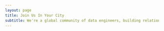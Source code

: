 ```yaml
---
layout: page
title: Join Us In Your City
subtitle: We're a global community of data engineers, building relationships and sharing knowledge across major tech hubs. Join our meetup for talks from industry experts and connect with like-minded data professionals.
---
```

<head>
    <meta charset="UTF-8">
    <meta name="viewport" content="width=device-width, initial-scale=1.0">
    <title>Data Engineer Things - Global Meetups & Community</title>
    <meta name="description" content="Join Data Engineer Things meetups worldwide. Connect with data professionals in Seattle, Bay Area, London and more cities globally.">
    <style>
        :root {
            --det-yellow: #FFD700;
            --det-blue: #1E40AF;
            --background: #ffffff;
            --foreground: #1a202c;
        }
        /* Typography */

        /* Layout */
        .section {
            padding: 5rem 0;
        }

        .text-center {
            text-align: center;
        }

        .mb-16 {
            margin-bottom: 4rem;
        }

        .mb-12 {
            margin-bottom: 3rem;
        }

        .mb-4 {
            margin-bottom: 1rem;
        }

        .mb-3 {
            margin-bottom: 0.75rem;
        }

        .mb-2 {
            margin-bottom: 0.5rem;
        }

        .p-6 {
            padding: 1.5rem;
        }

        .px-4 {
            padding-left: 1rem;
            padding-right: 1rem;
        }

        .py-2 {
            padding-top: 0.5rem;
            padding-bottom: 0.5rem;
        }

        /* Grid System */
        .grid {
            display: grid;
            gap: 2rem;
        }

        .grid-stats {
            grid-template-columns: 1fr;
        }

        .grid-cities {
            grid-template-columns: 1fr;
            gap: 2rem;
            max-width: none;
            justify-content: center;
            justify-items: center;
        }

        @media (min-width: 768px) {
            .grid-stats {
                grid-template-columns: repeat(3, 1fr);
            }
        }

        @media (min-width: 1024px) {
            .grid-cities {
                grid-template-columns: repeat(3, 1fr);
            }
        }

        /* Stats Section */
        .stat-number {
            font-size: 1.875rem;
            font-weight: bold;
            color: var(--det-yellow);
            margin-bottom: 0.5rem;
        }

        .stat-label {
            color: var(--muted-foreground);
        }

        .animate-fade-in {
            animation: fadeIn 0.6s ease-out forwards;
            opacity: 1;
        }

        @keyframes fadeIn {
            from {
                opacity: 0;
                transform: translateY(20px);
            }
            to {
                opacity: 1;
                transform: translateY(0);
            }
        }

        /* City Cards */
        .city-card {
            background: var(--background);
            border: 1px solid var(--border);
            border-radius: 12px;
            overflow: hidden;
            transition: all 0.3s ease;
            box-shadow: 0 1px 3px rgba(0, 0, 0, 0.1);
            min-width: 375px; /* Force minimum width */
        }

        .city-card:hover {
            transform: translateY(-4px);
            box-shadow: 0 10px 40px rgba(0, 0, 0, 0.1);
        }

        /* Slider Styles */
        .slider-container {
            position: relative;
            overflow: hidden;
        }

        .slider-track {
            display: flex;
            transition: transform 0.3s ease;
        }

        .slider-image {
            min-width: 100%;
            height: 12rem;
            object-fit: cover;
        }

        .slider-nav {
            position: absolute;
            top: 50%;
            transform: translateY(-50%);
            background: rgba(0, 0, 0, 0.5);
            color: white;
            border: none;
            width: 40px;
            height: 40px;
            border-radius: 50%;
            display: flex;
            align-items: center;
            justify-content: center;
            cursor: pointer;
            transition: all 0.3s ease;
            opacity: 0;
        }

        .slider-container:hover .slider-nav {
            opacity: 1;
        }

        .slider-nav:hover {
            background: rgba(0, 0, 0, 0.7);
        }

        .slider-nav.prev {
            left: 10px;
        }

        .slider-nav.next {
            right: 10px;
        }

        .slider-dots {
            position: absolute;
            bottom: 10px;
            left: 50%;
            transform: translateX(-50%);
            display: flex;
            gap: 8px;
        }

        .slider-dot {
            width: 8px;
            height: 8px;
            border-radius: 50%;
            background: rgba(255, 255, 255, 0.5);
            cursor: pointer;
            transition: all 0.3s ease;
        }

        .slider-dot.active {
            background: white;
        }

        /* Card Content */
        .card-header {
            display: block; /* Changed from flex to block for left alignment */
            margin-bottom: 0.5rem; /* Reduced from 0.75rem */
            background: transparent; /* Ensure background matches card */
        }

        .city-name {
            font-size: 1.25rem;
            font-weight: bold;
            color: var(--foreground);
            margin-bottom: 0.125rem; /* Small gap between city name and country */
        }

        .city-country {
            font-size: 0.875rem;
            color: var(--muted-foreground);
            margin: 0; /* Remove any default margins */
        }

        .city-description {
            color: var(--muted-foreground);
            margin-bottom: 1rem;
            line-height: 1.5;
        }

        /* Buttons */
        .btn {
            display: inline-flex;
            align-items: center;
            padding: 0.5rem 1rem;
            background-color: #16a34a;
            color: white;
            text-decoration: none;
            border-radius: 8px;
            transition: all 0.3s ease;
            font-weight: 500;
        }

        .btn:hover {
            opacity: 0.9;
        }

        .btn svg {
            width: 1rem;
            height: 1rem;
            margin-left: 0.5rem;
        }

        /* Form Section */
        .form-section {
            padding: 5rem 0;
            background-color: rgba(247, 250, 252, 0.3);
        }

        /* Responsive Design */
        @media (max-width: 768px) {
            h1 {
                font-size: 2.5rem;
            }

            .section {
                padding: 3rem 0;
            }

            .container {
                padding: 0 0.5rem;
            }
        }

    </style>
</head>

<body>

   <section class="section">
        <div class="container">
                <div class="grid grid-stats text-center">
                    <div>
                        <div class="stat-number">5</div>
                        <div class="stat-label">Active Cities</div>
                    </div>
                    <div class="animate-fade-in" style="animation-delay: 0.2s;">
                        <div class="stat-number">1000+</div>
                        <div class="stat-label">Community Members</div>
                    </div>
                    <div class="animate-fade-in" style="animation-delay: 0.4s;">
                        <div class="stat-number">15+</div>
                        <div class="stat-label">Events Hosted</div>
                    </div>
                </div>
        </div>
    </section>

    <section class="section">
        <div class="container">
            <div class="grid grid-cities">
                <!-- Seattle Card -->
                <div class="city-card">
                    <div class="slider-container" data-slider="seattle">
                        <div class="slider-track">
                            <img src="/assets/img/eventsgallery/seattle-banner.avif" alt="Seattle Data Engineer Things Banner" class="slider-image">
                            <img src="/assets/img/eventsgallery/seattle1.jpeg" alt="Seattle Event 1" class="slider-image">
                            <img src="/assets/img/eventsgallery/seattle2.jpeg" alt="Seattle Event 2" class="slider-image">
                        </div>

                        <button class="slider-nav prev" onclick="changeSlide('seattle', -1)">
                            <svg width="16" height="16" fill="none" stroke="currentColor" viewBox="0 0 24 24">
                                <path stroke-linecap="round" stroke-linejoin="round" stroke-width="2" d="M15 19l-7-7 7-7"></path>
                            </svg>
                        </button>

                        <button class="slider-nav next" onclick="changeSlide('seattle', 1)">
                            <svg width="16" height="16" fill="none" stroke="currentColor" viewBox="0 0 24 24">
                                <path stroke-linecap="round" stroke-linejoin="round" stroke-width="2" d="M9 5l7 7-7 7"></path>
                            </svg>
                        </button>

                        <div class="slider-dots"></div>
                    </div>

                    <div class="p-6">
                        <div class="card-header">
                            <div>
                                <h3 class="city-name">Seattle</h3>
                                <p class="city-country">USA</p>
                            </div>
                        </div>
                        <p class="city-description">
                            Join the Pacific Northwest's most active data engineering community. From startups to tech giants, our members are shaping the future of data at scale.
                        </p>
                        <a href="https://www.meetup.com/data-engineer-things-seattle-meetup/events/" class="btn">
                            Join Meetup
                            <svg fill="none" stroke="currentColor" viewBox="0 0 24 24">
                                <path stroke-linecap="round" stroke-linejoin="round" stroke-width="2" d="M9 5l7 7-7 7"></path>
                            </svg>
                        </a>
                    </div>
                </div>

                <!-- Bay Area Card -->
                <div class="city-card">
                    <div class="slider-container" data-slider="bay-area">
                        <div class="slider-track">
                            <img src="/assets/img/eventsgallery/bay-area-banner.avif" alt="Bay Area Data Engineer Things Banner" class="slider-image">
                        </div>

                        <button class="slider-nav prev" onclick="changeSlide('bay-area', -1)">
                            <svg width="16" height="16" fill="none" stroke="currentColor" viewBox="0 0 24 24">
                                <path stroke-linecap="round" stroke-linejoin="round" stroke-width="2" d="M15 19l-7-7 7-7"></path>
                            </svg>
                        </button>

                        <button class="slider-nav next" onclick="changeSlide('bay-area', 1)">
                            <svg width="16" height="16" fill="none" stroke="currentColor" viewBox="0 0 24 24">
                                <path stroke-linecap="round" stroke-linejoin="round" stroke-width="2" d="M9 5l7 7-7 7"></path>
                            </svg>
                        </button>

                        <div class="slider-dots"></div>
                    </div>

                    <div class="p-6">
                        <div class="card-header">
                            <div>
                                <h3 class="city-name">Bay Area</h3>
                                <p class="city-country">USA</p>
                            </div>
                        </div>
                        <p class="city-description">
                            Connect with data engineers from Silicon Valley's leading companies. Deep dive into cutting-edge technologies and industry best practices.
                        </p>
                        <a href="https://www.meetup.com/data-engineer-things-bay-area-meetup/events/" class="btn">
                            Join Meetup
                            <svg fill="none" stroke="currentColor" viewBox="0 0 24 24">
                                <path stroke-linecap="round" stroke-linejoin="round" stroke-width="2" d="M9 5l7 7-7 7"></path>
                            </svg>
                        </a>
                    </div>
                </div>

                <!-- New York City Card -->
                <div class="city-card">
                    <div class="slider-container" data-slider="nyc">
                        <div class="slider-track">
                            <img src="/assets/img/eventsgallery/nyc-banner.png" alt="NYC Data Engineer Things Banner" class="slider-image">
                        </div>

                        <button class="slider-nav prev" onclick="changeSlide('nyc', -1)">
                            <svg width="16" height="16" fill="none" stroke="currentColor" viewBox="0 0 24 24">
                                <path stroke-linecap="round" stroke-linejoin="round" stroke-width="2" d="M15 19l-7-7 7-7"></path>
                            </svg>
                        </button>

                        <button class="slider-nav next" onclick="changeSlide('nyc', 1)">
                            <svg width="16" height="16" fill="none" stroke="currentColor" viewBox="0 0 24 24">
                                <path stroke-linecap="round" stroke-linejoin="round" stroke-width="2" d="M9 5l7 7-7 7"></path>
                            </svg>
                        </button>

                        <div class="slider-dots"></div>
                    </div>

                    <div class="p-6">
                        <div class="card-header">
                            <div>
                                <h3 class="city-name">New York</h3>
                                <p class="city-country">USA</p>
                            </div>
                        </div>
                        <p class="city-description">
                            Join fellow data engineers in NYC to share knowledge and learn from peers tackling challenges at scale. This meetup group is your hub for connecting with the people shaping the future of data.
                        </p>
                        <a href="http://meetup.dataengineerthings.org/nyc" class="btn">
                            Join Meetup
                            <svg fill="none" stroke="currentColor" viewBox="0 0 24 24">
                                <path stroke-linecap="round" stroke-linejoin="round" stroke-width="2" d="M9 5l7 7-7 7"></path>
                            </svg>
                        </a>
                    </div>
                </div>

                <!-- London Card -->
                <div class="city-card">
                    <div class="slider-container" data-slider="london">
                        <div class="slider-track">
                            <img src="/assets/img/eventsgallery/london-banner.avif" alt="London Data Engineer Things Banner" class="slider-image">
                            <img src="/assets/img/eventsgallery/london1.avif" alt="London Event 1" class="slider-image">
                            <img src="/assets/img/eventsgallery/london2.avif" alt="London Event 2" class="slider-image">
                        </div>

                        <button class="slider-nav prev" onclick="changeSlide('london', -1)">
                            <svg width="16" height="16" fill="none" stroke="currentColor" viewBox="0 0 24 24">
                                <path stroke-linecap="round" stroke-linejoin="round" stroke-width="2" d="M15 19l-7-7 7-7"></path>
                            </svg>
                        </button>

                        <button class="slider-nav next" onclick="changeSlide('london', 1)">
                            <svg width="16" height="16" fill="none" stroke="currentColor" viewBox="0 0 24 24">
                                <path stroke-linecap="round" stroke-linejoin="round" stroke-width="2" d="M9 5l7 7-7 7"></path>
                            </svg>
                        </button>

                        <div class="slider-dots"></div>
                    </div>

                    <div class="p-6">
                        <div class="card-header">
                            <div>
                                <h3 class="city-name">London</h3>
                                <p class="city-country">UK</p>
                            </div>
                        </div>
                        <p class="city-description">
                            Europe's hub for data engineering innovation. Join our diverse community of professionals building robust data systems across industries.
                        </p>
                        <a href="https://www.meetup.com/data-engineer-things-london-meetup/events/" class="btn">
                            Join Meetup
                            <svg fill="none" stroke="currentColor" viewBox="0 0 24 24">
                                <path stroke-linecap="round" stroke-linejoin="round" stroke-width="2" d="M9 5l7 7-7 7"></path>
                            </svg>
                        </a>
                    </div>
                </div>

                <!-- Warsaw Card -->
                <div class="city-card">
                    <div class="slider-container" data-slider="warsaw">
                        <div class="slider-track">
                            <img src="/assets/img/eventsgallery/warsaw-banner.jpg" alt="Warsaw Data Engineer Things Banner" class="slider-image">
                        </div>

                        <button class="slider-nav prev" onclick="changeSlide('warsaw', -1)">
                            <svg width="16" height="16" fill="none" stroke="currentColor" viewBox="0 0 24 24">
                                <path stroke-linecap="round" stroke-linejoin="round" stroke-width="2" d="M15 19l-7-7 7-7"></path>
                            </svg>
                        </button>

                        <button class="slider-nav next" onclick="changeSlide('warsaw', 1)">
                            <svg width="16" height="16" fill="none" stroke="currentColor" viewBox="0 0 24 24">
                                <path stroke-linecap="round" stroke-linejoin="round" stroke-width="2" d="M9 5l7 7-7 7"></path>
                            </svg>
                        </button>

                        <div class="slider-dots"></div>
                    </div>

                    <div class="p-6">
                        <div class="card-header">
                            <div>
                                <h3 class="city-name">Warsaw</h3>
                                <p class="city-country">Poland</p>
                            </div>
                        </div>
                        <p class="city-description">
                            Our Warsaw meetup brings together professionals to connect and share best practices. Whereever you are on your data engineering journey, you’ll find inspiration and connections here.
                        </p>
                        <a href="http://meetup.dataengineerthings.org/warsaw" class="btn">
                            Join Meetup
                            <svg fill="none" stroke="currentColor" viewBox="0 0 24 24">
                                <path stroke-linecap="round" stroke-linejoin="round" stroke-width="2" d="M9 5l7 7-7 7"></path>
                            </svg>
                        </a>
                    </div>
                </div>
            </div>
        </div>
    </section>

    <script>
        // Object to track current slide for each slider
        const sliderStates = {};

        // Initialize all sliders when the page loads
        document.addEventListener('DOMContentLoaded', function() {
            const sliders = document.querySelectorAll('[data-slider]');

            sliders.forEach(sliderContainer => {
                const sliderId = sliderContainer.getAttribute('data-slider');
                const slides = sliderContainer.querySelectorAll('.slider-image');
                const dotsContainer = sliderContainer.querySelector('.slider-dots');

                // Initialize state for this slider
                sliderStates[sliderId] = {
                    currentSlide: 0,
                    totalSlides: slides.length
                };

                // Create dots for this slider
                for (let i = 0; i < slides.length; i++) {
                    const dot = document.createElement('div');
                    dot.className = `slider-dot ${i === 0 ? 'active' : ''}`;
                    dot.onclick = () => goToSlide(sliderId, i);
                    dotsContainer.appendChild(dot);
                }
            });
        });

        function updateSlider(sliderId) {
            const sliderContainer = document.querySelector(`[data-slider="${sliderId}"]`);
            const sliderTrack = sliderContainer.querySelector('.slider-track');
            const dots = sliderContainer.querySelectorAll('.slider-dot');
            const currentSlide = sliderStates[sliderId].currentSlide;

            const translateX = -currentSlide * 100;
            sliderTrack.style.transform = `translateX(${translateX}%)`;

            // Update dots for this specific slider
            dots.forEach((dot, index) => {
                dot.classList.toggle('active', index === currentSlide);
            });
        }

        function changeSlide(sliderId, direction) {
            const state = sliderStates[sliderId];
            state.currentSlide += direction;

            if (state.currentSlide >= state.totalSlides) {
                state.currentSlide = 0;
            } else if (state.currentSlide < 0) {
                state.currentSlide = state.totalSlides - 1;
            }

            updateSlider(sliderId);
        }

        function goToSlide(sliderId, slideIndex) {
            sliderStates[sliderId].currentSlide = slideIndex;
            updateSlider(sliderId);
        }
    </script>

    <!-- Request City Form -->
    <section class="form-section">
        <div class="container">
            <div class="text-center mb-12">
                <h2>Don't See Your City?</h2>
                <p class="form-description">
                    Help us expand our community! Let us know where you'd like to see Data Engineer Things meetups next.
                </p>
                <div class="p-6">
                    <a href="https://docs.google.com/forms/d/e/1FAIpQLSevlutzf-SpGhXfS39rSAlzqMQwF43sh4noGVilnqQgnPE7kA/viewform?usp=sharing&ouid=117833793490745820278" class="btn">
                        Submit Form
                        <svg fill="none" stroke="currentColor" viewBox="0 0 24 24">
                            <path stroke-linecap="round" stroke-linejoin="round" stroke-width="2" d="M9 5l7 7-7 7"></path>
                        </svg>
                    </a>
                </div>
            </div>
        </div>
    </section>
</body>


